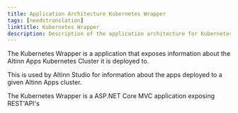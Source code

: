 ```yaml
---
title: Application Architecture Kubernetes Wrapper
tags: [needstranslation]
linktitle: Kubernetes Wrapper
description: Description of the application architecture for Kubernetes Wrapper
---
```


The Kubernetes Wrapper is a application that exposes information about the Altinn Apps Kubernetes Cluster it is deployed to.

This is used by Altinn Studio for information about the apps deployed to a given Altinn Apps cluster.

The Kubernetes Wrapper is a  ASP.NET Core MVC application exposing REST'API's



